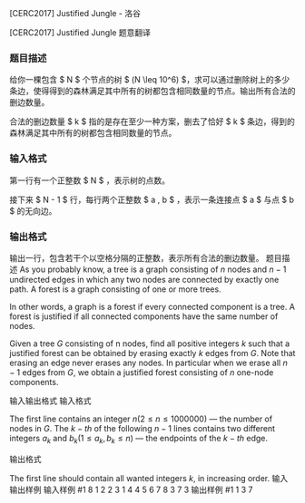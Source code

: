 



[CERC2017] Justified Jungle - 洛谷














[CERC2017] Justified Jungle
题意翻译
### 题目描述
给你一棵包含 $ N $ 个节点的树 $ (N \leq 10^6) $，求可以通过删除树上的多少条边，使得得到的森林满足其中所有的树都包含相同数量的节点。输出所有合法的删边数量。

合法的删边数量 $ k $ 指的是存在至少一种方案，删去了恰好 $ k $ 条边，得到的森林满足其中所有的树都包含相同数量的节点。

### 输入格式
第一行有一个正整数 $ N $ ，表示树的点数。  
接下来 $ N - 1 $ 行，每行两个正整数 $ a , b $ ，表示一条连接点 $ a $ 与点 $ b $ 的无向边。  

### 输出格式
输出一行，包含若干个以空格分隔的正整数，表示所有合法的删边数量。
题目描述
As you probably know, a tree is a graph consisting of $n$ nodes and $n - 1$ undirected edges in which any two nodes are connected by exactly one path. A forest is a graph consisting of one or more trees.

In other words, a graph is a forest if every connected component is a tree. A forest is justified if all connected components have the same number of nodes.

Given a tree $G$ consisting of n nodes, find all positive integers $k$ such that a justified forest can be obtained by erasing exactly $k$ edges from $G$. Note that erasing an edge never erases any nodes. In particular when we erase all $n - 1$ edges from $G$, we obtain a justified forest consisting of $n$ one-node components.

输入输出格式
输入格式

The first line contains an integer $n(2 \le n \le 1 000 000)$ — the number of nodes in $G$. The $k-th$ of the following $n - 1$ lines contains two different integers $a_k$ and $b_k(1 \le a_k, b_k \le n)$ — the endpoints of the $k-th$ edge.

输出格式

The first line should contain all wanted integers $k$, in increasing order.
输入输出样例
输入样例 #1
8
1 2
2 3
1 4
4 5
6 7
8 3
7 3
输出样例 #1
1 3 7






